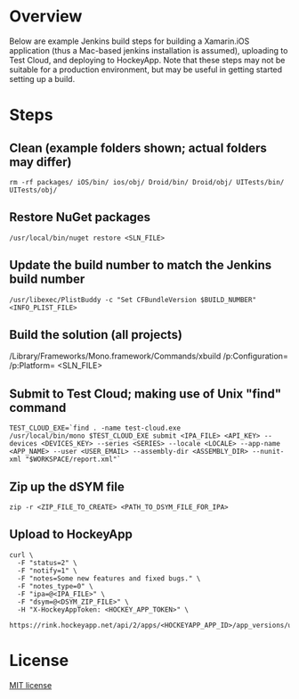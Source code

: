 # Overview

Below are example Jenkins build steps for building a Xamarin.iOS application (thus a Mac-based jenkins installation is assumed), uploading to Test Cloud, and deploying to HockeyApp. Note that these steps may not be suitable for a production environment, but may be useful in getting started setting up a build.

# Steps

## Clean (example folders shown; actual folders may differ)
    rm -rf packages/ iOS/bin/ ios/obj/ Droid/bin/ Droid/obj/ UITests/bin/ UITests/obj/

## Restore NuGet packages
    /usr/local/bin/nuget restore <SLN_FILE>

## Update the build number to match the Jenkins build number
    /usr/libexec/PlistBuddy -c "Set CFBundleVersion $BUILD_NUMBER" <INFO_PLIST_FILE>

## Build the solution (all projects)
/Library/Frameworks/Mono.framework/Commands/xbuild /p:Configuration=<CONFIGURATION> /p:Platform=<PLATFORM> <SLN_FILE>

## Submit to Test Cloud; making use of Unix "find" command
    TEST_CLOUD_EXE=`find . -name test-cloud.exe
    /usr/local/bin/mono $TEST_CLOUD_EXE submit <IPA_FILE> <API_KEY> --devices <DEVICES_KEY> --series <SERIES> --locale <LOCALE> --app-name <APP_NAME> --user <USER_EMAIL> --assembly-dir <ASSEMBLY_DIR> --nunit-xml "$WORKSPACE/report.xml"`

## Zip up the dSYM file
    zip -r <ZIP_FILE_TO_CREATE> <PATH_TO_DSYM_FILE_FOR_IPA>

## Upload to HockeyApp
```
curl \
  -F "status=2" \
  -F "notify=1" \
  -F "notes=Some new features and fixed bugs." \
  -F "notes_type=0" \
  -F "ipa=@<IPA_FILE>" \
  -F "dsym=@<DSYM_ZIP_FILE>" \
  -H "X-HockeyAppToken: <HOCKEY_APP_TOKEN>" \
  https://rink.hockeyapp.net/api/2/apps/<HOCKEYAPP_APP_ID>/app_versions/upload
```

# License

[MIT license](LICENSE.md)

